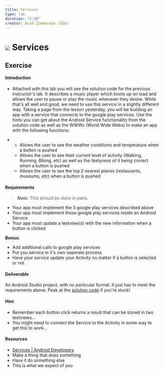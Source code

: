 ```yaml
---
title: Services
type: lab
duration: "2:30"
creator: Brad Zimmerman (SEA)
---
```


# ![](https://ga-dash.s3.amazonaws.com/production/assets/logo-9f88ae6c9c3871690e33280fcf557f33.png) Services

## Exercise

#### Introduction

* Attached with this lab you will see the solution code for the previous instructor's lab. It describes a music player which boots up on load and allows the user to pause or play the music whenever they desire. While that's all well and good, we need to use this service in a slightly different way. Taking a page from the lesson yesterday, you will be building an app with a service that connects to the google play services. Use the hints you can get about the Android Service functionality from the solution code as well as the WWWs (World Wide Webs) to make an app with the following functions:

* 
  * Allows the user to see the weather conditions and temperature when a button is pushed
  * Allows the user to see their current level of activity (Walking, Running, Biking, etc) as well as the likelyness of it being correct when a button is pushed
  * Allows the user to see the top 2 nearest places (restaurants, museums, etc) when a button is pushed

#### Requirements

> ***Note:*** _This should be done in pairs._

* Your app must implement the 3 google play services described above
* Your app must implement those google play services inside an Android Service
* Your app must update a textview(s) with the new information when a button is clicked

**Bonus:**

* Add additional calls to google play services
* Put you service in it's own seperate process
* Have your service update your Activity no matter if a button is selected or not

#### Deliverable

An Android Studio project, with no particular format. It just has to meet the requirements above. Peak at the [solution code](solution-code) if you're stuck!

#### Hint

* Remember each button click returns a result that can be stored in two textviews...
* You might need to connect the Service to the Activity in some way to get this to work...

#### Resources

- [Services | Android Developers](http://developer.android.com/reference/android/app/Service.html)
- Make a thing that does something
- Have it do something else
- This is what we expect of you

